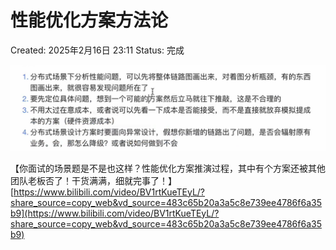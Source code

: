 # 性能优化方案方法论

Created: 2025年2月16日 23:11
Status: 完成

![image.png](%E6%80%A7%E8%83%BD%E4%BC%98%E5%8C%96%E6%96%B9%E6%A1%88%E6%96%B9%E6%B3%95%E8%AE%BA%2019c4bf1cd998803aa892cda858992719/image.png)

【你面试的场景题是不是也这样？性能优化方案推演过程，其中有个方案还被其他团队老板否了！干货满满，细就完事了！】 [https://www.bilibili.com/video/BV1rtKueTEyL/?share_source=copy_web&vd_source=483c65b20a3a5c8e739ee4786f6a35b9](https://www.bilibili.com/video/BV1rtKueTEyL/?share_source=copy_web&vd_source=483c65b20a3a5c8e739ee4786f6a35b9)